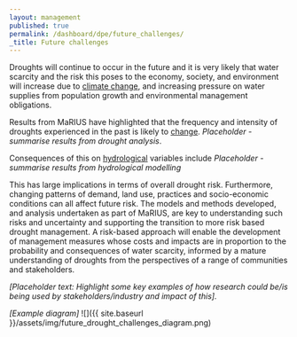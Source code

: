 ```yaml
---
layout: management
published: true
permalink: /dashboard/dpe/future_challenges/
_title: Future challenges
---
```


Droughts will continue to occur in the future and it is very likely that water scarcity and the risk this poses to the economy, society, and environment will increase due to [climate change](http://prose.io/#5j4/mariusdroughtproject.org/edit/gh-pages/_pages/dashboard/dpe/drought_events_past_future.md), and increasing pressure on water supplies from population growth and environmental management obligations.

Results from MaRIUS have highlighted that the frequency and intensity of droughts experienced in the past is likely to [change](https://5j4.github.io/mariusdroughtproject.org/dashboard/dpe/drought_events_past_future/). *Placeholder - summarise results from drought analysis*.

Consequences of this on [hydrological](https://5j4.github.io/mariusdroughtproject.org/dashboard/dpe/hydrological_response/) variables include *Placeholder - summarise results from hydrological modelling*

This has large implications in terms of overall drought risk. Furthermore, changing patterns of demand, land use, practices and socio-economic conditions can all affect future risk. The models and methods developed, and analysis undertaken as part of MaRIUS, are key to understanding such risks and uncertainty and supporting the transition to more risk based drought management. A risk-based approach will enable the development of management measures whose costs and impacts are in proportion to the probability and consequences of water scarcity, informed by a mature understanding of droughts from the perspectives of a range of communities and stakeholders.

*[Placeholder text: Highlight some key examples of how research could be/is being used by stakeholders/industry and impact of this].*

*[Example diagram]*
![]({{ site.baseurl }}/assets/img/future_drought_challenges_diagram.png)

